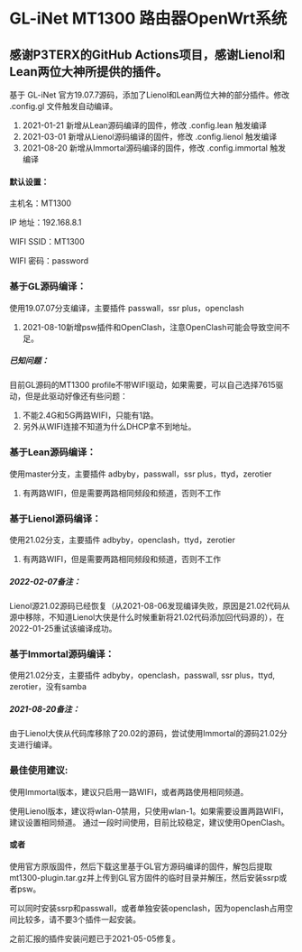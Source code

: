 # GL-iNet MT1300 路由器OpenWrt系统

## 感谢P3TERX的GitHub Actions项目，感谢Lienol和Lean两位大神所提供的插件。



基于 GL-iNet 官方19.07.7源码，添加了Lienol和Lean两位大神的部分插件。修改 .config.gl 文件触发自动编译。

1. 2021-01-21 新增从Lean源码编译的固件，修改 .config.lean 触发编译
2. 2021-03-01 新增从Lienol源码编译的固件，修改 .config.lienol 触发编译
3. 2021-08-20 新增从Immortal源码编译的固件，修改 .config.immortal 触发编译


#### 默认设置：

主机名：MT1300

IP 地址：192.168.8.1 

WIFI SSID：MT1300

WIFI 密码：password



### 基于GL源码编译：

使用19.07.07分支编译，主要插件 passwall，ssr plus，openclash

1. 2021-08-10新增psw插件和OpenClash，注意OpenClash可能会导致空间不足。

##### 已知问题：

目前GL源码的MT1300 profile不带WIFI驱动，如果需要，可以自己选择7615驱动，但是此驱动好像还有些问题：

1. 不能2.4G和5G两路WIFI，只能有1路。
2. 另外从WIFI连接不知道为什么DHCP拿不到地址。



### 基于Lean源码编译：

使用master分支，主要插件 adbyby，passwall，ssr plus，ttyd，zerotier

1. 有两路WIFI，但是需要两路相同频段和频道，否则不工作



### 基于Lienol源码编译：

使用21.02分支，主要插件 adbyby，openclash，ttyd，zerotier

1. 有两路WIFI，但是需要两路相同频段和频道，否则不工作

##### 2022-02-07备注：

Lienol源21.02源码已经恢复（从2021-08-06发现编译失败，原因是21.02代码从源中移除，不知道Lienol大侠是什么时候重新将21.02代码添加回代码源的），在2022-01-25重试该编译成功。


### 基于Immortal源码编译：

使用21.02分支，主要插件 adbyby，openclash，passwall, ssr plus，ttyd, zerotier，没有samba

##### 2021-08-20备注：

由于Lienol大侠从代码库移除了20.02的源码，尝试使用Immortal的源码21.02分支进行编译。

### 最佳使用建议:
使用Immortal版本，建议只启用一路WIFI，或者两路使用相同频道。

使用Lienol版本，建议将wlan-0禁用，只使用wlan-1。如果需要设置两路WIFI，建议设置相同频道。
通过一段时间使用，目前比较稳定，建议使用OpenClash。

#### 或者

使用官方原版固件，然后下载这里基于GL官方源码编译的固件，解包后提取mt1300-plugin.tar.gz并上传到GL官方固件的临时目录并解压，然后安装ssrp或者psw。

可以同时安装ssrp和passwall，或者单独安装openclash，因为openclash占用空间比较多，请不要3个插件一起安装。

之前汇报的插件安装问题已于2021-05-05修复。

